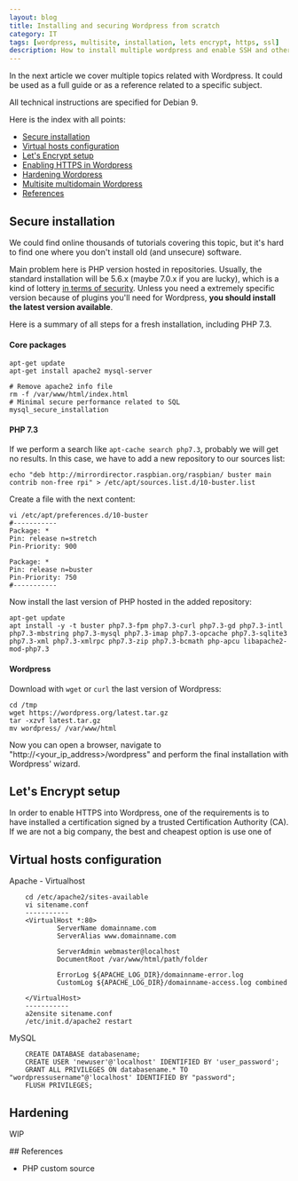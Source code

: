 ```yaml
---
layout: blog
title: Installing and securing Wordpress from scratch
category: IT
tags: [wordpress, multisite, installation, lets encrypt, https, ssl]
description: How to install multiple wordpress and enable SSH and other options (WIP)
---
```


In the next article we cover multiple topics related with Wordpress. It could be used as a full guide or as a reference related to a specific subject. 

All technical instructions are specified for Debian 9.

Here is the index with all points:

- [Secure installation](#secure-installation)
- [Virtual hosts configuration](#virtual-hosts-configuration)
- [Let's Encrypt setup](#lets-encrypt-setup)
- [Enabling HTTPS in Wordpress](#enabling-https-in-wordpress)
- [Hardening Wordpress](#hardening-wordpress)
- [Multisite multidomain Wordpress](#multisite-multidomain-wordpress)
- [References](#references)

## Secure installation

We could find online thousands of tutorials covering this topic, but it's hard to find one where you don't install old (and unsecure) software.

Main problem here is PHP version hosted in repositories. Usually, the standard installation will be 5.6.x (maybe 7.0.x if you are lucky), which is a kind of lottery [in terms of security](https://www.cvedetails.com/version-list/74/128/6/PHP-PHP.html?sha=0bb72d05caaf4fdd8d5e6106ced1cadc8a6e1095&order=1&trc=1127). Unless you need a extremely specific version because of plugins you'll need for Wordpress, **you should install the latest version available**.

Here is a summary of all steps for a fresh installation, including PHP 7.3.

#### Core packages
```
apt-get update
apt-get install apache2 mysql-server

# Remove apache2 info file
rm -f /var/www/html/index.html
# Minimal secure performance related to SQL
mysql_secure_installation
``` 

#### PHP 7.3

If we perform a search like `apt-cache search php7.3`, probably we will get no results. In this case, we have to add a new repository to our sources list:

```echo "deb http://mirrordirector.raspbian.org/raspbian/ buster main contrib non-free rpi" > /etc/apt/sources.list.d/10-buster.list```

Create a file with the next content:
```
vi /etc/apt/preferences.d/10-buster	
#-----------
Package: *
Pin: release n=stretch
Pin-Priority: 900

Package: *
Pin: release n=buster
Pin-Priority: 750
#-----------
```

Now install the last version of PHP hosted in the added repository:
```
apt-get update
apt install -y -t buster php7.3-fpm php7.3-curl php7.3-gd php7.3-intl php7.3-mbstring php7.3-mysql php7.3-imap php7.3-opcache php7.3-sqlite3 php7.3-xml php7.3-xmlrpc php7.3-zip php7.3-bcmath php-apcu libapache2-mod-php7.3
```

#### Wordpress

Download with `wget` or `curl` the last version of Wordpress:
```
cd /tmp
wget https://wordpress.org/latest.tar.gz
tar -xzvf latest.tar.gz
mv wordpress/ /var/www/html
```

Now you can open a browser, navigate to "http://<your_ip_address>/wordpress" and perform the final installation with Wordpress' wizard.

## Let's Encrypt setup

In order to enable HTTPS into Wordpress, one of the requirements is to have installed a certification signed by a trusted Certification Authority (CA). If we are not a big company, the best and cheapest option is use one of 



## Virtual hosts configuration

Apache - Virtualhost
```
	cd /etc/apache2/sites-available
	vi sitename.conf
	-----------
	<VirtualHost *:80>
	        ServerName domainname.com
	        ServerAlias www.domainname.com

	        ServerAdmin webmaster@localhost
	        DocumentRoot /var/www/html/path/folder

	        ErrorLog ${APACHE_LOG_DIR}/domainname-error.log
	        CustomLog ${APACHE_LOG_DIR}/domainname-access.log combined

	</VirtualHost>
	-----------
	a2ensite sitename.conf
	/etc/init.d/apache2 restart
```

MySQL
```
	CREATE DATABASE databasename;
	CREATE USER 'newuser'@'localhost' IDENTIFIED BY 'user_password';
	GRANT ALL PRIVILEGES ON databasename.* TO "wordpressusername"@'localhost' IDENTIFIED BY "password";
	FLUSH PRIVILEGES;
```

## Hardening
WIP

## References
- PHP custom source
